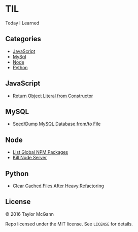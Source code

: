 # TIL
Today I Learned

## Categories
- [JavaScript](#javascript)
- [MySql](#MySQL)
- [Node](#node)
- [Python](#python)
 
## JavaScript
- [Return Object Literal from Constructor](javascript/return-object-literal-from-constructor.md)

## MySQL
- [Seed/Dump MySQL Database from/to File](mysql/seed-mysql-database-from-file.md)

## Node
- [List Global NPM Packages](node/list-global-npm-packages.md)
- [Kill Node Server](node/kill-node-server.md)

## Python
- [Clear Cached Files After Heavy Refactoring](python/clear-cached-files-after-heavy-refactoring.md)

## License
&copy; 2016 Taylor McGann

Repo licensed under the MIT license. See `LICENSE` for details.
